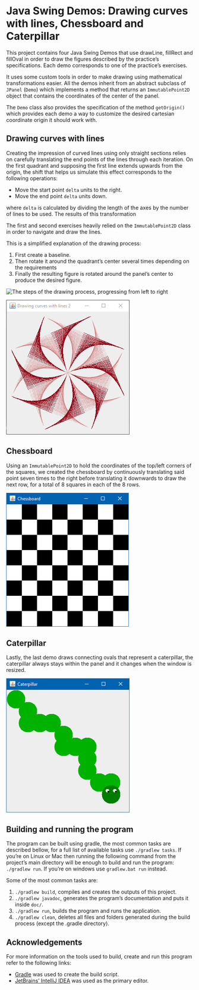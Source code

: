 # Java Swing Demos: Drawing curves with lines, Chessboard and Caterpillar

This project contains four Java Swing Demos that use drawLine, fillRect
and fillOval in order to draw the figures described by the practice’s
specifications. Each demo corresponds to one of the practice’s
exercises.

It uses some custom tools in order to make drawing using mathematical
transformations easier. All the demos inherit from an abstract subclass
of `JPanel` (`Demo`) which implements a method that returns an
`ImmutablePoint2D` object that contains the coordinates of the center of
the panel.

The `Demo` class also provides the specification of the method
`getOrigin()` which provides each demo a way to customize the desired
cartesian coordinate origin it should work with.

## Drawing curves with lines

Creating the impression of curved lines using only straight sections
relies on carefully translating the end points of the lines through each
iteration. On the first quadrant and supposing the first line extends
upwards from the origin, the shift that helps us simulate this effect
corresponds to the following operations:

  - Move the start point `delta` units to the right.
  - Move the end point `delta` units down.

where `delta` is calculated by dividing the length of the axes by the
number of lines to be used. The results of this transformation

The first and second exercises heavily relied on the `ImmutablePoint2D`
class in order to navigate and draw the lines.

This is a simplified explanation of the drawing process:

1.  First create a baseline.
2.  Then rotate it around the quadrant’s center several times depending
    on the requirements
3.  Finally the resulting figure is rotated around the panel’s center to
    produce the desired figure.

![The steps of the drawing process, progressing from left to
right](media/image01.PNG)

![Second demo](media/image02.PNG)

## Chessboard

Using an `ImmutablePoint2D` to hold the coordinates of the top/left
corners of the squares, we created the chessboard by continuously
translating said point seven times to the right before translating it
downwards to draw the next row, for a total of 8 squares in each of the
8 rows.

![Third demo](media/image03.PNG)

## Caterpillar

Lastly, the last demo draws connecting ovals that represent a
caterpillar, the caterpillar always stays within the panel and it
changes when the window is resized.

![Fourth demo](media/image04.PNG)

## Building and running the program

The program can be built using gradle, the most common tasks are
described bellow, for a full list of available tasks use `./gradlew
tasks`. If you’re on Linux or Mac then running the following command
from the project’s main directory will be enough to build and run the
program: `./gradlew run`. If you’re on windows use `gradlew.bat run`
instead.

Some of the most common tasks are:

1.  `./gradlew build`, compiles and creates the outputs of this project.
2.  `./gradlew javadoc`, generates the program’s documentation and puts
    it inside `doc/`.
3.  `./gradlew run`, builds the program and runs the application.
4.  `./gradlew clean`, deletes all files and folders generated during
    the build process (except the .gradle directory).

## Acknowledgements

For more information on the tools used to build, create and run this
program refer to the following links:

  - [Gradle](https://gradle.org/) was used to create the build script.
  - [JetBrains’ IntelliJ IDEA](https://www.jetbrains.com/idea/) was used
    as the primary editor.
